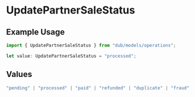 # UpdatePartnerSaleStatus

## Example Usage

```typescript
import { UpdatePartnerSaleStatus } from "dub/models/operations";

let value: UpdatePartnerSaleStatus = "processed";
```

## Values

```typescript
"pending" | "processed" | "paid" | "refunded" | "duplicate" | "fraud"
```
